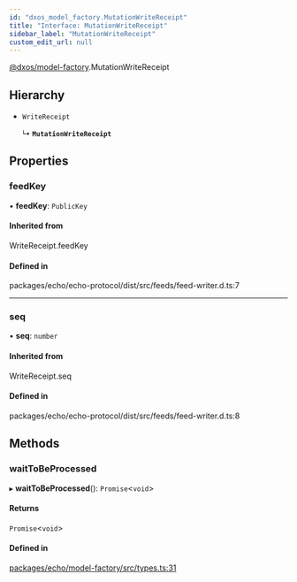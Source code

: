 ```yaml
---
id: "dxos_model_factory.MutationWriteReceipt"
title: "Interface: MutationWriteReceipt"
sidebar_label: "MutationWriteReceipt"
custom_edit_url: null
---
```


[@dxos/model-factory](../modules/dxos_model_factory.md).MutationWriteReceipt

## Hierarchy

- `WriteReceipt`

  ↳ **`MutationWriteReceipt`**

## Properties

### feedKey

• **feedKey**: `PublicKey`

#### Inherited from

WriteReceipt.feedKey

#### Defined in

packages/echo/echo-protocol/dist/src/feeds/feed-writer.d.ts:7

___

### seq

• **seq**: `number`

#### Inherited from

WriteReceipt.seq

#### Defined in

packages/echo/echo-protocol/dist/src/feeds/feed-writer.d.ts:8

## Methods

### waitToBeProcessed

▸ **waitToBeProcessed**(): `Promise`<`void`\>

#### Returns

`Promise`<`void`\>

#### Defined in

[packages/echo/model-factory/src/types.ts:31](https://github.com/dxos/protocols/blob/6f4c34af3/packages/echo/model-factory/src/types.ts#L31)
